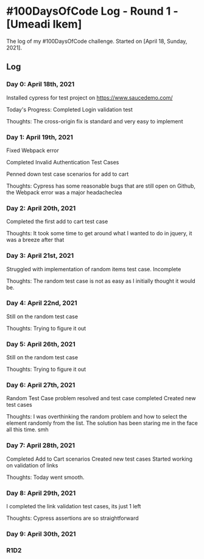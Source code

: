 # #100DaysOfCode Log - Round 1 - [Umeadi Ikem]

The log of my #100DaysOfCode challenge. Started on [April 18, Sunday, 2021].

## Log

### Day 0: April 18th, 2021
Installed cypress for test project on https://www.saucedemo.com/

Today's Progress: Completed Login validation test

Thoughts: The cross-origin fix is standard and very easy to implement


### Day 1: April 19th, 2021

Fixed Webpack error

Completed Invalid Authentication Test Cases

Penned down test case scenarios for add to cart

Thoughts: Cypress has some reasonable bugs that are still open on Github, the Webpack error was a major headacheclea

### Day 2: April 20th, 2021

Completed the first add to cart test case

Thoughts: It took some time to get around what I wanted to do in jquery, it was a breeze after that

### Day 3: April 21st, 2021
Struggled with implementation of random items test case. Incomplete

Thoughts: The random test case is not as easy as I initially thought it would be.

### Day 4: April 22nd, 2021

Still on the random test case

Thoughts: Trying to figure it out

### Day 5: April 26th, 2021
Still on the random test case

Thoughts: Trying to figure it out

### Day 6: April 27th, 2021
Random Test Case problem resolved and test case completed
Created new test cases

Thoughts: I was overthinking the random problem and how to select the element randomly from the list. The solution has been staring me in the face all this time. smh

### Day 7: April 28th, 2021
Completed Add to Cart scenarios
Created new test cases
Started working on validation of links

Thoughts: Today went smooth.

### Day 8: April 29th, 2021
I completed the link validation test cases, its just 1 left

Thoughts: Cypress assertions are so straightforward 

### Day 9: April 30th, 2021
### R1D2
